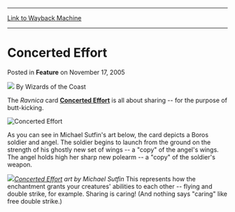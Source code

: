 
---
[Link to Wayback Machine](https://web.archive.org/web/20220126203802/https://magic.wizards.com/en/articles/archive/feature/concerted-effort-2005-11-17)

[_metadata_:author]:- "Wizards of the Coast"
[_metadata_:description]:- "The Ravnica card Concerted Effort is all about sharing -- for the purpose of butt-kicking. As you can see in Michael Sutfin's art below, the card depicts a Boros soldier and angel. The soldier begins to launch from the ground on the strength of his ghostly new set of wings -- a `copy` of the angel's wings. The angel holds high her sharp new polearm -- a `copy` of the soldier's"
[_metadata_:generator]:- "Drupal 7 (http://drupal.org)"
[_metadata_:node]:- "597766"
[_metadata_:publish_date]:- "2005-11-17"
[_metadata_:source]:- "div-main-content"
[_metadata_:title]:- "Concerted Effort"
[_metadata_:wayback_capture_timestamp]:- "2022-01-26 20:38:02"
[_metadata_:wayback_raw_url]:- "https://web.archive.org/web/20220126203802id_/https://magic.wizards.com/en/articles/archive/feature/concerted-effort-2005-11-17"
[_metadata_:wayback_url]:- "https://magic.wizards.com/en/articles/archive/feature/concerted-effort-2005-11-17"
---


Concerted Effort
================



 Posted in **Feature**
 on November 17, 2005 






![](https://media.magic.wizards.com/styles/auth_small/public/images/person/wizards_author.jpg)
By Wizards of the Coast












The *Ravnica* card **[Concerted Effort](https://gatherer.wizards.com/Pages/Card/Details.aspx?name=Concerted+Effort)** is all about sharing -- for the purpose of butt-kicking.



![Concerted Effort](http://gatherer.wizards.com/Handlers/Image.ashx?type=card&name=Concerted+Effort)

As you can see in Michael Sutfin's art below, the card depicts a Boros soldier and angel. The soldier begins to launch from the ground on the strength of his ghostly new set of wings -- a "copy" of the angel's wings. The angel holds high her sharp new polearm -- a "copy" of the soldier's weapon.


![](https://web.archive.org/web/20120908004405id_/http://www.wizards.com/global/images/mtgcom_arcana_951_pic1_en.jpg)*[Concerted Effort](https://gatherer.wizards.com/Pages/Card/Details.aspx?name=Concerted+Effort) art by Michael Sutfin* 
This represents how the enchantment grants your creatures' abilities to each other -- flying and double strike, for example. Sharing is caring! (And nothing says "caring" like free double strike.)








